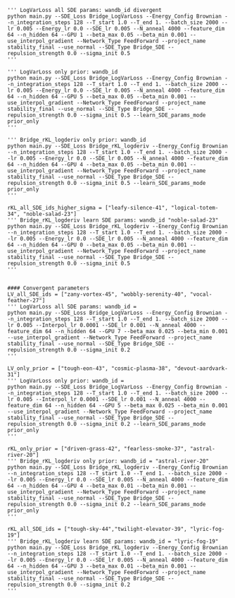     ''' LogVarLoss all SDE params: wandb_id divergent
    python main.py --SDE_Loss Bridge_LogVarLoss --Energy_Config Brownian --n_integration_steps 128 --T_start 1.0 --T_end 1. --batch_size 2000 --lr 0.005 --Energy_lr 0.0 --SDE_lr 0.005 --N_anneal 4000 --feature_dim 64 --n_hidden 64 --GPU 1 --beta_max 0.05 --beta_min 0.001 --use_interpol_gradient --Network_Type FeedForward --project_name stability_final --use_normal --SDE_Type Bridge_SDE --repulsion_strength 0.0 --sigma_init 0.5
    '''

    ''' LogVarLoss only prior: wandb_id 
    python main.py --SDE_Loss Bridge_LogVarLoss --Energy_Config Brownian --n_integration_steps 128 --T_start 1.0 --T_end 1. --batch_size 2000 --lr 0.005 --Energy_lr 0.0 --SDE_lr 0.005 --N_anneal 4000 --feature_dim 64 --n_hidden 64 --GPU 5 --beta_max 0.05 --beta_min 0.001 --use_interpol_gradient --Network_Type FeedForward --project_name stability_final --use_normal --SDE_Type Bridge_SDE --repulsion_strength 0.0 --sigma_init 0.5 --learn_SDE_params_mode prior_only
    '''

    ''' Bridge_rKL_logderiv only prior: wandb_id 
    python main.py --SDE_Loss Bridge_rKL_logderiv --Energy_Config Brownian --n_integration_steps 128 --T_start 1.0 --T_end 1. --batch_size 2000 --lr 0.005 --Energy_lr 0.0 --SDE_lr 0.005 --N_anneal 4000 --feature_dim 64 --n_hidden 64 --GPU 4 --beta_max 0.05 --beta_min 0.001 --use_interpol_gradient --Network_Type FeedForward --project_name stability_final --use_normal --SDE_Type Bridge_SDE --repulsion_strength 0.0 --sigma_init 0.5 --learn_SDE_params_mode prior_only
    '''

    rKL_all_SDE_ids_higher_sigma = ["leafy-silence-41", "logical-totem-34", "noble-salad-23"]
    ''' Bridge_rKL_logderiv learn SDE params: wandb_id "noble-salad-23"
    python main.py --SDE_Loss Bridge_rKL_logderiv --Energy_Config Brownian --n_integration_steps 128 --T_start 1.0 --T_end 1. --batch_size 2000 --lr 0.005 --Energy_lr 0.0 --SDE_lr 0.005 --N_anneal 4000 --feature_dim 64 --n_hidden 64 --GPU 0 --beta_max 0.05 --beta_min 0.001 --use_interpol_gradient --Network_Type FeedForward --project_name stability_final --use_normal --SDE_Type Bridge_SDE --repulsion_strength 0.0 --sigma_init 0.5
    '''


    #### Convergent parameters
    LV_all_SDE_ids = ["zany-vortex-45", "wobbly-serenity-40", "vocal-feather-27"]
    ''' LogVarLoss all SDE params: wandb_id = 
    python main.py --SDE_Loss Bridge_LogVarLoss --Energy_Config Brownian --n_integration_steps 128 --T_start 1.0 --T_end 1. --batch_size 2000 --lr 0.005 --Interpol_lr 0.0001 --SDE_lr 0.001 --N_anneal 4000 --feature_dim 64 --n_hidden 64 --GPU 7 --beta_max 0.025 --beta_min 0.001 --use_interpol_gradient --Network_Type FeedForward --project_name stability_final --use_normal --SDE_Type Bridge_SDE --repulsion_strength 0.0 --sigma_init 0.2 
    '''

    LV_only_prior = ["tough-eon-43", "cosmic-plasma-38", "devout-aardvark-31"]
    ''' LogVarLoss only prior: wandb_id = 
    python main.py --SDE_Loss Bridge_LogVarLoss --Energy_Config Brownian --n_integration_steps 128 --T_start 1.0 --T_end 1. --batch_size 2000 --lr 0.005 --Interpol_lr 0.0001 --SDE_lr 0.001 --N_anneal 4000 --feature_dim 64 --n_hidden 64 --GPU 5 --beta_max 0.025 --beta_min 0.001 --use_interpol_gradient --Network_Type FeedForward --project_name stability_final --use_normal --SDE_Type Bridge_SDE --repulsion_strength 0.0 --sigma_init 0.2 --learn_SDE_params_mode prior_only
    '''

    rKL_only_prior = ["driven-grass-42", "fearless-smoke-37", "astral-river-20"]
    ''' Bridge_rKL_logderiv only prior: wandb_id = "astral-river-20"
    python main.py --SDE_Loss Bridge_rKL_logderiv --Energy_Config Brownian --n_integration_steps 128 --T_start 1.0 --T_end 1. --batch_size 2000 --lr 0.005 --Energy_lr 0.0 --SDE_lr 0.005 --N_anneal 4000 --feature_dim 64 --n_hidden 64 --GPU 4 --beta_max 0.01 --beta_min 0.001 --use_interpol_gradient --Network_Type FeedForward --project_name stability_final --use_normal --SDE_Type Bridge_SDE --repulsion_strength 0.0 --sigma_init 0.2 --learn_SDE_params_mode prior_only
    '''

    rKL_all_SDE_ids = ["tough-sky-44","twilight-elevator-39", "lyric-fog-19"]
    ''' Bridge_rKL_logderiv learn SDE params: wandb_id = "lyric-fog-19"
    python main.py --SDE_Loss Bridge_rKL_logderiv --Energy_Config Brownian --n_integration_steps 128 --T_start 1.0 --T_end 1. --batch_size 2000 --lr 0.005 --Energy_lr 0.0 --SDE_lr 0.005 --N_anneal 4000 --feature_dim 64 --n_hidden 64 --GPU 3 --beta_max 0.01 --beta_min 0.001 --use_interpol_gradient --Network_Type FeedForward --project_name stability_final --use_normal --SDE_Type Bridge_SDE --repulsion_strength 0.0 --sigma_init 0.2
    '''
